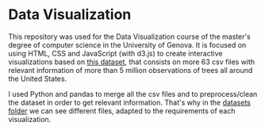 # Data Visualization

This repository was used for the Data Visualization course of the master's degree of computer science in the University of Genova. 
It is focused on using HTML, CSS and JavaScript (with d3.js) to create interactive visualizations based on [this dataset](https://www.kaggle.com/datasets/mexwell/5m-trees-dataset/data?select=Durham_Final_2022-06-18.csv "5M trees dataset"), that consists on more 63 csv files with relevant information of more than 5 million observations of trees all around the United States.

I used Python and pandas to merge all the csv files and to preprocess/clean the dataset in order to get relevant information. That's why in the [datasets folder](datasets) we can see different files, adapted to the requirements of each visualization.


